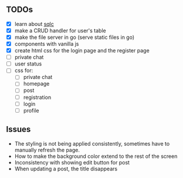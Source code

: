 ## TODOs

- [x] learn about [sqlc](https://www.youtube.com/watch?v=VX6KzpjaPp8)
- [x] make a CRUD handler for user's table
- [x] make the file server in go (serve static files in go)
- [x] components with vanilla js
- [x] create html css for the login page and the register page
- [ ] private chat
- [ ] user status
- [ ] css for:
  - [ ] private chat
  - [ ] homepage
  - [ ] post
  - [ ] registration
  - [ ] login
  - [ ] profile

## Issues

- The styling is not being applied consistently, sometimes have to manually
  refresh the page.
- How to make the background color extend to the rest of the screen
- Inconsistency with showing edit button for post
- When updating a post, the title disappears
